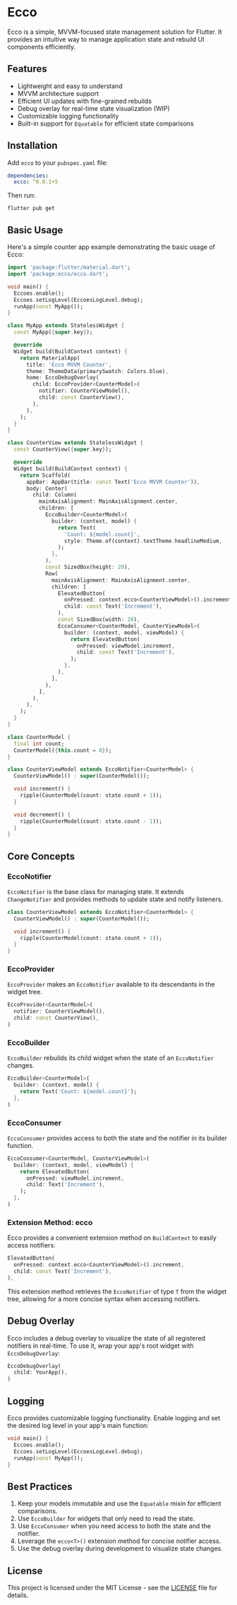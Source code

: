 # Ecco

Ecco is a simple, MVVM-focused state management solution for Flutter. It provides an intuitive way to manage application state and rebuild UI components efficiently.

## Features

- Lightweight and easy to understand
- MVVM architecture support
- Efficient UI updates with fine-grained rebuilds
- Debug overlay for real-time state visualization (WIP)
- Customizable logging functionality
- Built-in support for `Equatable` for efficient state comparisons

## Installation

Add `ecco` to your `pubspec.yaml` file:

```yaml
dependencies:
  ecco: ^0.0.1+5
```

Then run:

```
flutter pub get
```

## Basic Usage

Here's a simple counter app example demonstrating the basic usage of Ecco:

```dart
import 'package:flutter/material.dart';
import 'package:ecco/ecco.dart';

void main() {
  Eccoes.enable();
  Eccoes.setLogLevel(EccoesLogLevel.debug);
  runApp(const MyApp());
}

class MyApp extends StatelessWidget {
  const MyApp({super.key});

  @override
  Widget build(BuildContext context) {
    return MaterialApp(
      title: 'Ecco MVVM Counter',
      theme: ThemeData(primarySwatch: Colors.blue),
      home: EccoDebugOverlay(
        child: EccoProvider<CounterModel>(
          notifier: CounterViewModel(),
          child: const CounterView(),
        ),
      ),
    );
  }
}

class CounterView extends StatelessWidget {
  const CounterView({super.key});

  @override
  Widget build(BuildContext context) {
    return Scaffold(
      appBar: AppBar(title: const Text('Ecco MVVM Counter')),
      body: Center(
        child: Column(
          mainAxisAlignment: MainAxisAlignment.center,
          children: [
            EccoBuilder<CounterModel>(
              builder: (context, model) {
                return Text(
                  'Count: ${model.count}',
                  style: Theme.of(context).textTheme.headlineMedium,
                );
              },
            ),
            const SizedBox(height: 20),
            Row(
              mainAxisAlignment: MainAxisAlignment.center,
              children: [
                ElevatedButton(
                  onPressed: context.ecco<CounterViewModel>().increment,
                  child: const Text('Increment'),
                ),
                const SizedBox(width: 20),
                EccoConsumer<CounterModel, CounterViewModel>(
                  builder: (context, model, viewModel) {
                    return ElevatedButton(
                      onPressed: viewModel.increment,
                      child: const Text('Increment'),
                    );
                  },
                ),
              ],
            ),
          ],
        ),
      ),
    );
  }
}

class CounterModel {
  final int count;
  CounterModel({this.count = 0});
}

class CounterViewModel extends EccoNotifier<CounterModel> {
  CounterViewModel() : super(CounterModel());

  void increment() {
    ripple(CounterModel(count: state.count + 1));
  }

  void decrement() {
    ripple(CounterModel(count: state.count - 1));
  }
}
```

## Core Concepts

### EccoNotifier

`EccoNotifier` is the base class for managing state. It extends `ChangeNotifier` and provides methods to update state and notify listeners.

```dart
class CounterViewModel extends EccoNotifier<CounterModel> {
  CounterViewModel() : super(CounterModel());

  void increment() {
    ripple(CounterModel(count: state.count + 1));
  }
}
```

### EccoProvider

`EccoProvider` makes an `EccoNotifier` available to its descendants in the widget tree.

```dart
EccoProvider<CounterModel>(
  notifier: CounterViewModel(),
  child: const CounterView(),
)
```

### EccoBuilder

`EccoBuilder` rebuilds its child widget when the state of an `EccoNotifier` changes.

```dart
EccoBuilder<CounterModel>(
  builder: (context, model) {
    return Text('Count: ${model.count}');
  },
)
```

### EccoConsumer

`EccoConsumer` provides access to both the state and the notifier in its builder function.

```dart
EccoConsumer<CounterModel, CounterViewModel>(
  builder: (context, model, viewModel) {
    return ElevatedButton(
      onPressed: viewModel.increment,
      child: Text('Increment'),
    );
  },
)
```

### Extension Method: ecco<T>

Ecco provides a convenient extension method on `BuildContext` to easily access notifiers:

```dart
ElevatedButton(
  onPressed: context.ecco<CounterViewModel>().increment,
  child: const Text('Increment'),
),
```

This extension method retrieves the `EccoNotifier` of type `T` from the widget tree, allowing for a more concise syntax when accessing notifiers.

## Debug Overlay

Ecco includes a debug overlay to visualize the state of all registered notifiers in real-time. To use it, wrap your app's root widget with `EccoDebugOverlay`:

```dart
EccoDebugOverlay(
  child: YourApp(),
)
```

## Logging

Ecco provides customizable logging functionality. Enable logging and set the desired log level in your app's main function:

```dart
void main() {
  Eccoes.enable();
  Eccoes.setLogLevel(EccoesLogLevel.debug);
  runApp(const MyApp());
}
```

## Best Practices

1. Keep your models immutable and use the `Equatable` mixin for efficient comparisons.
2. Use `EccoBuilder` for widgets that only need to read the state.
3. Use `EccoConsumer` when you need access to both the state and the notifier.
4. Leverage the `ecco<T>()` extension method for concise notifier access.
5. Use the debug overlay during development to visualize state changes.

## License

This project is licensed under the MIT License - see the [LICENSE](LICENSE) file for details.